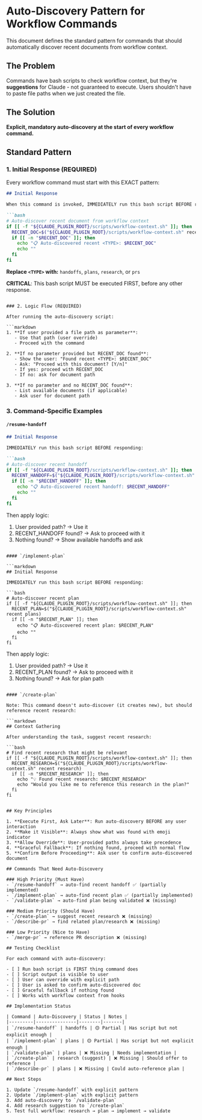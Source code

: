 # Auto-Discovery Pattern for Workflow Commands

This document defines the standard pattern for commands that should automatically discover recent documents from workflow context.

## The Problem

Commands have bash scripts to check workflow context, but they're **suggestions** for Claude - not guaranteed to execute. Users shouldn't have to paste file paths when we just created the file.

## The Solution

**Explicit, mandatory auto-discovery at the start of every workflow command.**

## Standard Pattern

### 1. Initial Response (REQUIRED)

Every workflow command must start with this EXACT pattern:

```markdown
## Initial Response

When this command is invoked, IMMEDIATELY run this bash script BEFORE responding to the user:

```bash
# Auto-discover recent document from workflow context
if [[ -f "${CLAUDE_PLUGIN_ROOT}/scripts/workflow-context.sh" ]]; then
  RECENT_DOC=$("${CLAUDE_PLUGIN_ROOT}/scripts/workflow-context.sh" recent <TYPE>)
  if [[ -n "$RECENT_DOC" ]]; then
    echo "📋 Auto-discovered recent <TYPE>: $RECENT_DOC"
    echo ""
  fi
fi
```

**Replace `<TYPE>` with:** `handoffs`, `plans`, `research`, or `prs`

**CRITICAL**: This bash script MUST be executed FIRST, before any other response.
```

### 2. Logic Flow (REQUIRED)

After running the auto-discovery script:

```markdown
1. **If user provided a file path as parameter**:
   - Use that path (user override)
   - Proceed with the command

2. **If no parameter provided but RECENT_DOC found**:
   - Show the user: "Found recent <TYPE>: $RECENT_DOC"
   - Ask: "Proceed with this document? [Y/n]"
   - If yes: proceed with RECENT_DOC
   - If no: ask for document path

3. **If no parameter and no RECENT_DOC found**:
   - List available documents (if applicable)
   - Ask user for document path
```

### 3. Command-Specific Examples

#### `/resume-handoff`

```markdown
## Initial Response

IMMEDIATELY run this bash script BEFORE responding:

```bash
# Auto-discover recent handoff
if [[ -f "${CLAUDE_PLUGIN_ROOT}/scripts/workflow-context.sh" ]]; then
  RECENT_HANDOFF=$("${CLAUDE_PLUGIN_ROOT}/scripts/workflow-context.sh" recent handoffs)
  if [[ -n "$RECENT_HANDOFF" ]]; then
    echo "📋 Auto-discovered recent handoff: $RECENT_HANDOFF"
    echo ""
  fi
fi
```

Then apply logic:
1. User provided path? → Use it
2. RECENT_HANDOFF found? → Ask to proceed with it
3. Nothing found? → Show available handoffs and ask
```

#### `/implement-plan`

```markdown
## Initial Response

IMMEDIATELY run this bash script BEFORE responding:

```bash
# Auto-discover recent plan
if [[ -f "${CLAUDE_PLUGIN_ROOT}/scripts/workflow-context.sh" ]]; then
  RECENT_PLAN=$("${CLAUDE_PLUGIN_ROOT}/scripts/workflow-context.sh" recent plans)
  if [[ -n "$RECENT_PLAN" ]]; then
    echo "📋 Auto-discovered recent plan: $RECENT_PLAN"
    echo ""
  fi
fi
```

Then apply logic:
1. User provided path? → Use it
2. RECENT_PLAN found? → Ask to proceed with it
3. Nothing found? → Ask for plan path
```

#### `/create-plan`

Note: This command doesn't auto-discover (it creates new), but should reference recent research:

```markdown
## Context Gathering

After understanding the task, suggest recent research:

```bash
# Find recent research that might be relevant
if [[ -f "${CLAUDE_PLUGIN_ROOT}/scripts/workflow-context.sh" ]]; then
  RECENT_RESEARCH=$("${CLAUDE_PLUGIN_ROOT}/scripts/workflow-context.sh" recent research)
  if [[ -n "$RECENT_RESEARCH" ]]; then
    echo "💡 Found recent research: $RECENT_RESEARCH"
    echo "Would you like me to reference this research in the plan?"
  fi
fi
```
```

## Key Principles

1. **Execute First, Ask Later**: Run auto-discovery BEFORE any user interaction
2. **Make it Visible**: Always show what was found with emoji indicator
3. **Allow Override**: User-provided paths always take precedence
4. **Graceful Fallback**: If nothing found, proceed with normal flow
5. **Confirm Before Proceeding**: Ask user to confirm auto-discovered document

## Commands That Need Auto-Discovery

### High Priority (Must Have)
- `/resume-handoff` → auto-find recent handoff ✅ (partially implemented)
- `/implement-plan` → auto-find recent plan ✅ (partially implemented)
- `/validate-plan` → auto-find plan being validated ❌ (missing)

### Medium Priority (Should Have)
- `/create-plan` → suggest recent research ❌ (missing)
- `/describe-pr` → find related plan/research ❌ (missing)

### Low Priority (Nice to Have)
- `/merge-pr` → reference PR description ❌ (missing)

## Testing Checklist

For each command with auto-discovery:

- [ ] Run bash script is FIRST thing command does
- [ ] Script output is visible to user
- [ ] User can override with explicit path
- [ ] User is asked to confirm auto-discovered doc
- [ ] Graceful fallback if nothing found
- [ ] Works with workflow context from hooks

## Implementation Status

| Command | Auto-Discovery | Status | Notes |
|---------|---------------|--------|-------|
| `/resume-handoff` | handoffs | 🟡 Partial | Has script but not explicit enough |
| `/implement-plan` | plans | 🟡 Partial | Has script but not explicit enough |
| `/validate-plan` | plans | ❌ Missing | Needs implementation |
| `/create-plan` | research (suggest) | ❌ Missing | Should offer to reference |
| `/describe-pr` | plans | ❌ Missing | Could auto-reference plan |

## Next Steps

1. Update `/resume-handoff` with explicit pattern
2. Update `/implement-plan` with explicit pattern
3. Add auto-discovery to `/validate-plan`
4. Add research suggestion to `/create-plan`
5. Test full workflow: research → plan → implement → validate
